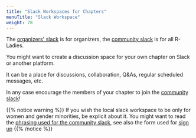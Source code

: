 ```yaml
---
title: "Slack Workspaces for Chapters"
menuTitle: "Slack Workspace"
weight: 78
---
```


The [organizers' slack](/tech/accounts/#slack) is for organizers, the [community slack](/comm/slack/) is for all R-Ladies.

You might want to create a discussion space for your own chapter on Slack or another platform.

It can be a place for discussions, collaboration, Q&As, regular scheduled messages, etc.

In any case encourage the members of your chapter to join the [community slack](/comm/slack/)!

{{% notice warning %}}
If you wish the local slack workspace to be only for women and gender minorities, be explicit about it.
You might want to read the [phrasing used for the community slack](/comm/slack/), see also the form used for [sign up](https://rladies-community-slack.herokuapp.com/)
{{% /notice %}}